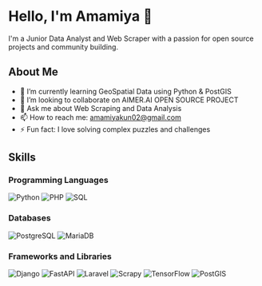 <!-- ## Hi there 👋 -->
# Hello, I'm Amamiya 👋

I'm a Junior Data Analyst and Web Scraper with a passion for open source projects and community building.

## About Me

- 🌱 I’m currently learning GeoSpatial Data using Python & PostGIS
- 👯 I’m looking to collaborate on AIMER.AI OPEN SOURCE PROJECT
- 💬 Ask me about Web Scraping and Data Analysis
- 📫 How to reach me: amamiyakun02@gmail.com
- ⚡ Fun fact: I love solving complex puzzles and challenges

## Skills

### Programming Languages
![Python](https://img.shields.io/badge/Python-3670A0?style=for-the-badge&logo=python&logoColor=ffdd54)
![PHP](https://img.shields.io/badge/PHP-777BB4?style=for-the-badge&logo=php&logoColor=white)
![SQL](https://img.shields.io/badge/SQL-4479A1?style=for-the-badge&logo=postgresql&logoColor=white)

### Databases
![PostgreSQL](https://img.shields.io/badge/PostgreSQL-336791?style=for-the-badge&logo=postgresql&logoColor=white)
![MariaDB](https://img.shields.io/badge/MariaDB-003545?style=for-the-badge&logo=mariadb&logoColor=white)

### Frameworks and Libraries
![Django](https://img.shields.io/badge/Django-092E20?style=for-the-badge&logo=django&logoColor=white)
![FastAPI](https://img.shields.io/badge/FastAPI-009688?style=for-the-badge&logo=fastapi&logoColor=white)
![Laravel](https://img.shields.io/badge/Laravel-FF2D20?style=for-the-badge&logo=laravel&logoColor=white)
![Scrapy](https://img.shields.io/badge/Scrapy-5C5C5C?style=for-the-badge&logo=scrapy&logoColor=white)
![TensorFlow](https://img.shields.io/badge/TensorFlow-FF6F00?style=for-the-badge&logo=tensorflow&logoColor=white)
![PostGIS](https://img.shields.io/badge/PostGIS-0093D0?style=for-the-badge&logo=postgresql&logoColor=white)

<!--
![GitHub Stats](https://github-readme-stats.vercel.app/api?username=Amamiyakun02&show_icons=true)

**Amamiyakun02/Amamiyakun02** is a ✨ _special_ ✨ repository because its `README.md` (this file) appears on your GitHub profile.

Here are some ideas to get you started:

- 🔭 I’m currently working on ...
- 🌱 I’m currently learning ...
- 👯 I’m looking to collaborate on ...
- 🤔 I’m looking for help with ...
- 💬 Ask me about ...
- 📫 How to reach me: ...
- 😄 Pronouns: ...
- ⚡ Fun fact: ...
-->
